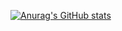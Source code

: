 [![Anurag's GitHub stats](https://github-readme-stats.vercel.app/api?username=Hbmo1&show_icons=true&theme=radical)](https://github.com/anuraghazra/github-readme-stats)




<!--
**Hbmo1/Hbmo1** is a ✨ _special_ ✨ repository because its `README.md` (this file) appears on your GitHub profile.

Here are some ideas to get you started:

- 🔭 I’m currently working on ...
- 🌱 I’m currently learning ...
- 👯 I’m looking to collaborate on ...
- 🤔 I’m looking for help with ...
- 💬 Ask me about ...
- 📫 How to reach me: ...
- 😄 Pronouns: ...
- ⚡ Fun fact: ...
-->


<!--
**Hbmo1/Hbmo1** is a ✨ _special_ ✨ repository because its `README.md` (this file) appears on your GitHub profile.
-->
